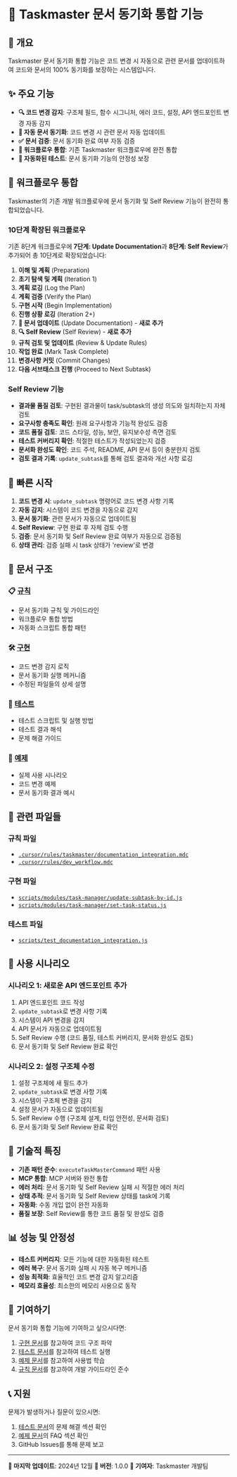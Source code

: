 # 📝 Taskmaster 문서 동기화 통합 기능

## 🎯 개요

Taskmaster 문서 동기화 통합 기능은 코드 변경 시 자동으로 관련 문서를 업데이트하여 코드와 문서의 100% 동기화를 보장하는 시스템입니다.

## ✨ 주요 기능

- **🔍 코드 변경 감지**: 구조체 필드, 함수 시그니처, 에러 코드, 설정, API 엔드포인트 변경 자동 감지
- **📝 자동 문서 동기화**: 코드 변경 시 관련 문서 자동 업데이트
- **✅ 문서 검증**: 문서 동기화 완료 여부 자동 검증
- **🔄 워크플로우 통합**: 기존 Taskmaster 워크플로우에 완전 통합
- **🧪 자동화된 테스트**: 문서 동기화 기능의 안정성 보장

## 🔄 워크플로우 통합

Taskmaster의 기존 개발 워크플로우에 문서 동기화 및 Self Review 기능이 완전히 통합되었습니다.

### 10단계 확장된 워크플로우

기존 8단계 워크플로우에 **7단계: Update Documentation**과 **8단계: Self Review**가 추가되어 총 10단계로 확장되었습니다:

1. **이해 및 계획** (Preparation)
2. **초기 탐색 및 계획** (Iteration 1)
3. **계획 로깅** (Log the Plan)
4. **계획 검증** (Verify the Plan)
5. **구현 시작** (Begin Implementation)
6. **진행 상황 로깅** (Iteration 2+)
7. **📝 문서 업데이트** (Update Documentation) - **새로 추가**
8. **🔍 Self Review** (Self Review) - **새로 추가**
9. **규칙 검토 및 업데이트** (Review & Update Rules)
10. **작업 완료** (Mark Task Complete)
11. **변경사항 커밋** (Commit Changes)
12. **다음 서브태스크 진행** (Proceed to Next Subtask)

### Self Review 기능

- **결과물 품질 검토**: 구현된 결과물이 task/subtask의 생성 의도와 일치하는지 자체 검토
- **요구사항 충족도 확인**: 원래 요구사항과 기능적 완성도 검증
- **코드 품질 검토**: 코드 스타일, 성능, 보안, 유지보수성 측면 검토
- **테스트 커버리지 확인**: 적절한 테스트가 작성되었는지 검증
- **문서화 완성도 확인**: 코드 주석, README, API 문서 등이 충분한지 검토
- **검토 결과 기록**: `update_subtask`를 통해 검토 결과와 개선 사항 로깅

## 🚀 빠른 시작

1. **코드 변경 시**: `update_subtask` 명령어로 코드 변경 사항 기록
2. **자동 감지**: 시스템이 코드 변경을 자동으로 감지
3. **문서 동기화**: 관련 문서가 자동으로 업데이트됨
4. **Self Review**: 구현 완료 후 자체 검토 수행
5. **검증**: 문서 동기화 및 Self Review 완료 여부가 자동으로 검증됨
6. **상태 관리**: 검증 실패 시 task 상태가 'review'로 변경

## 📁 문서 구조

### 📋 [규칙](./rules/README.md)
- 문서 동기화 규칙 및 가이드라인
- 워크플로우 통합 방법
- 자동화 스크립트 통합 패턴

### 🛠️ [구현](./implementation/README.md)
- 코드 변경 감지 로직
- 문서 동기화 실행 메커니즘
- 수정된 파일들의 상세 설명

### 🧪 [테스트](./testing/README.md)
- 테스트 스크립트 및 실행 방법
- 테스트 결과 해석
- 문제 해결 가이드

### 📖 [예제](./examples/README.md)
- 실제 사용 시나리오
- 코드 변경 예제
- 문서 동기화 결과 예시

## 🔗 관련 파일들

### 규칙 파일
- [`.cursor/rules/taskmaster/documentation_integration.mdc`](../../.cursor/rules/taskmaster/documentation_integration.mdc)
- [`.cursor/rules/dev_workflow.mdc`](../../.cursor/rules/dev_workflow.mdc)

### 구현 파일
- [`scripts/modules/task-manager/update-subtask-by-id.js`](../../scripts/modules/task-manager/update-subtask-by-id.js)
- [`scripts/modules/task-manager/set-task-status.js`](../../scripts/modules/task-manager/set-task-status.js)

### 테스트 파일
- [`scripts/test_documentation_integration.js`](../../scripts/test_documentation_integration.js)

## 🎯 사용 시나리오

### 시나리오 1: 새로운 API 엔드포인트 추가
1. API 엔드포인트 코드 작성
2. `update_subtask`로 변경 사항 기록
3. 시스템이 API 변경을 감지
4. API 문서가 자동으로 업데이트됨
5. Self Review 수행 (코드 품질, 테스트 커버리지, 문서화 완성도 검토)
6. 문서 동기화 및 Self Review 완료 확인

### 시나리오 2: 설정 구조체 수정
1. 설정 구조체에 새 필드 추가
2. `update_subtask`로 변경 사항 기록
3. 시스템이 구조체 변경을 감지
4. 설정 문서가 자동으로 업데이트됨
5. Self Review 수행 (구조체 설계, 타입 안전성, 문서화 검토)
6. 문서 동기화 및 Self Review 완료 확인

## 🔧 기술적 특징

- **기존 패턴 준수**: `executeTaskMasterCommand` 패턴 사용
- **MCP 통합**: MCP 서버와 완전 통합
- **에러 처리**: 문서 동기화 및 Self Review 실패 시 적절한 에러 처리
- **상태 추적**: 문서 동기화 및 Self Review 상태를 task에 기록
- **자동화**: 수동 개입 없이 완전 자동화
- **품질 보장**: Self Review를 통한 코드 품질 및 완성도 검증

## 📊 성능 및 안정성

- **테스트 커버리지**: 모든 기능에 대한 자동화된 테스트
- **에러 복구**: 문서 동기화 실패 시 자동 복구 메커니즘
- **성능 최적화**: 효율적인 코드 변경 감지 알고리즘
- **메모리 효율성**: 최소한의 메모리 사용으로 동작

## 🤝 기여하기

문서 동기화 통합 기능에 기여하고 싶으시다면:

1. [구현 문서](./implementation/README.md)를 참고하여 코드 구조 파악
2. [테스트 문서](./testing/README.md)를 참고하여 테스트 실행
3. [예제 문서](./examples/README.md)를 참고하여 사용법 학습
4. [규칙 문서](./rules/README.md)를 참고하여 개발 가이드라인 준수

## 📞 지원

문제가 발생하거나 질문이 있으시면:

1. [테스트 문서](./testing/README.md)의 문제 해결 섹션 확인
2. [예제 문서](./examples/README.md)의 FAQ 섹션 확인
3. GitHub Issues를 통해 문제 보고

---

**📝 마지막 업데이트**: 2024년 12월
**🔄 버전**: 1.0.0
**👥 기여자**: Taskmaster 개발팀
